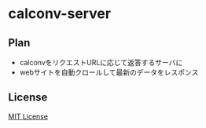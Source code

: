 # calconv-server

## Plan
* calconvをリクエストURLに応じて返答するサーバに
* webサイトを自動クロールして最新のデータをレスポンス

## License
[MIT License](./LICENSE.txt)
